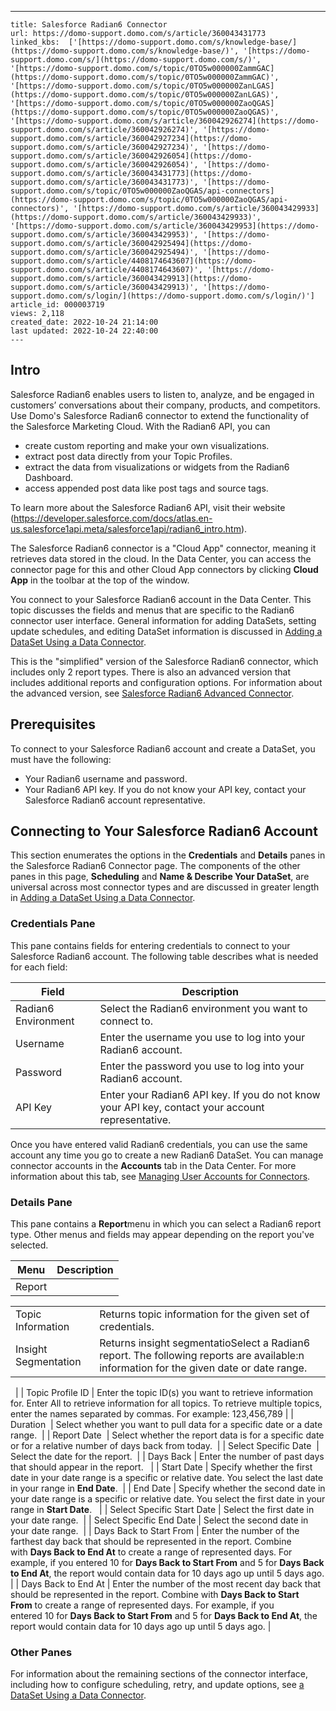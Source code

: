 ---
    title: Salesforce Radian6 Connector
    url: https://domo-support.domo.com/s/article/360043431773
    linked_kbs:  ['[https://domo-support.domo.com/s/knowledge-base/](https://domo-support.domo.com/s/knowledge-base/)', '[https://domo-support.domo.com/s/](https://domo-support.domo.com/s/)', '[https://domo-support.domo.com/s/topic/0TO5w000000ZammGAC](https://domo-support.domo.com/s/topic/0TO5w000000ZammGAC)', '[https://domo-support.domo.com/s/topic/0TO5w000000ZanLGAS](https://domo-support.domo.com/s/topic/0TO5w000000ZanLGAS)', '[https://domo-support.domo.com/s/topic/0TO5w000000ZaoQGAS](https://domo-support.domo.com/s/topic/0TO5w000000ZaoQGAS)', '[https://domo-support.domo.com/s/article/360042926274](https://domo-support.domo.com/s/article/360042926274)', '[https://domo-support.domo.com/s/article/360042927234](https://domo-support.domo.com/s/article/360042927234)', '[https://domo-support.domo.com/s/article/360042926054](https://domo-support.domo.com/s/article/360042926054)', '[https://domo-support.domo.com/s/article/360043431773](https://domo-support.domo.com/s/article/360043431773)', '[https://domo-support.domo.com/s/topic/0TO5w000000ZaoQGAS/api-connectors](https://domo-support.domo.com/s/topic/0TO5w000000ZaoQGAS/api-connectors)', '[https://domo-support.domo.com/s/article/360043429933](https://domo-support.domo.com/s/article/360043429933)', '[https://domo-support.domo.com/s/article/360043429953](https://domo-support.domo.com/s/article/360043429953)', '[https://domo-support.domo.com/s/article/360042925494](https://domo-support.domo.com/s/article/360042925494)', '[https://domo-support.domo.com/s/article/4408174643607](https://domo-support.domo.com/s/article/4408174643607)', '[https://domo-support.domo.com/s/article/360043429913](https://domo-support.domo.com/s/article/360043429913)', '[https://domo-support.domo.com/s/login/](https://domo-support.domo.com/s/login/)']
    article_id: 000003719
    views: 2,118
    created_date: 2022-10-24 21:14:00
    last updated: 2022-10-24 22:40:00
    ---



Intro﻿
------


Salesforce Radian6 enables users to listen to, analyze, and be engaged in customers’ conversations about their company, products, and competitors.
Use Domo's Salesforce Radian6 connector to extend the functionality of the Salesforce Marketing Cloud. With the Radian6 API, you can


* create custom reporting and make your own visualizations.
* extract post data directly from your Topic Profiles.
* extract the data from visualizations or widgets from the Radian6 Dashboard.
* access appended post data like post tags and source tags.


To learn more about the Salesforce Radian6 API, visit their website (<https://developer.salesforce.com/docs/atlas.en-us.salesforce1api.meta/salesforce1api/radian6_intro.htm>).


The Salesforce Radian6 connector is a "Cloud App" connector, meaning it retrieves data stored in the cloud. In the Data Center, you can access the connector page for this and other Cloud App connectors by clicking **Cloud App** in the toolbar at the top of the window.   


You connect to your Salesforce Radian6 account in the Data Center. This topic discusses the fields and menus that are specific to the Radian6 connector user interface. General information for adding DataSets, setting update schedules, and editing DataSet information is discussed in [Adding a DataSet Using a Data Connector](/s/article/360042926274 "Adding a DataSet Using a Data Connector").


This is the "simplified" version of the Salesforce Radian6 connector, which includes only 2 report types. There is also an advanced version that includes additional reports and configuration options. For information about the advanced version, see [Salesforce Radian6 Advanced Connector](/s/article/360042927234 "Salesforce Radian6 Advanced Connector").


Prerequisites
-------------


To connect to your Salesforce Radian6 account and create a DataSet, you must have the following:


* Your Radian6 username and password.
* Your Radian6 API key. If you do not know your API key, contact your Salesforce Radian6 account representative.


Connecting to Your Salesforce Radian6 Account
---------------------------------------------


This section enumerates the options in the **Credentials** and **Details** panes in the Salesforce Radian6 Connector page. The components of the other panes in this page, **Scheduling** and **Name & Describe Your DataSet**, are universal across most connector types and are discussed in greater length in [Adding a DataSet Using a Data Connector](/s/article/360042926274 "Adding a DataSet Using a Data Connector").


### Credentials Pane


This pane contains fields for entering credentials to connect to your Salesforce Radian6 account. The following table describes what is needed for each field:




| Field | Description |
| --- | --- |
| Radian6 Environment | Select the Radian6 environment you want to connect to. |
| Username | Enter the username you use to log into your Radian6 account. |
| Password | Enter the password you use to log into your Radian6 account.   |
| API Key | Enter your Radian6 API key. If you do not know your API key, contact your account representative.  |


Once you have entered valid Radian6 credentials, you can use the same account any time you go to create a new Radian6 DataSet. You can manage connector accounts in the **Accounts** tab in the Data Center. For more information about this tab, see [Managing User Accounts for Connectors](/s/article/360042926054 "Managing User Accounts for Connectors").


### Details Pane


This pane contains a **Report**menu in which you can select a Radian6 report type. Other menus and fields may appear depending on the report you've selected.




| Menu | Description |
| --- | --- |
| Report | 

|  |  |
| --- | --- |
| Topic Information | Returns topic information for the given set of credentials. |
| Insight Segmentation | Returns insight segmentatioSelect a Radian6 report. The following reports are available:n information for the given date or date range. |

  |
| Topic Profile ID | Enter the topic ID(s) you want to retrieve information for. Enter All to retrieve information for all topics. To retrieve multiple topics, enter the names separated by commas. For example: 123,456,789 |
| Duration  | Select whether you want to pull data for a specific date or a date range.  |
| Report Date  | Select whether the report data is for a specific date or for a relative number of days back from today.  |
| Select Specific Date  | Select the date for the report.  |
| Days Back | Enter the number of past days that should appear in the report.   |
| Start Date | Specify whether the first date in your date range is a specific or relative date. You select the last date in your range in **End Date**.  |
| End Date | Specify whether the second date in your date range is a specific or relative date. You select the first date in your range in **Start Date**.   |
| Select Specific Start Date | Select the first date in your date range.  |
| Select Specific End Date | Select the second date in your date range.  |
| Days Back to Start From | Enter the number of the farthest day back that should be represented in the report. Combine with **Days Back to End At** to create a range of represented days.
For example, if you entered 10 for **Days Back to Start From** and 5 for **Days Back to End At**, the report would contain data for 10 days ago up until 5 days ago. |
| Days Back to End At | Enter the number of the most recent day back that should be represented in the report. Combine with **Days Back to Start From** to create a range of represented days.
For example, if you entered 10 for **Days Back to Start From** and 5 for **Days Back to End At**, the report would contain data for 10 days ago up until 5 days ago. |


### Other Panes


For information about the remaining sections of the connector interface, including how to configure scheduling, retry, and update options, see [a DataSet Using a Data Connector](/s/article/360042926274 "Adding a DataSet Using a Data Connector").


 

